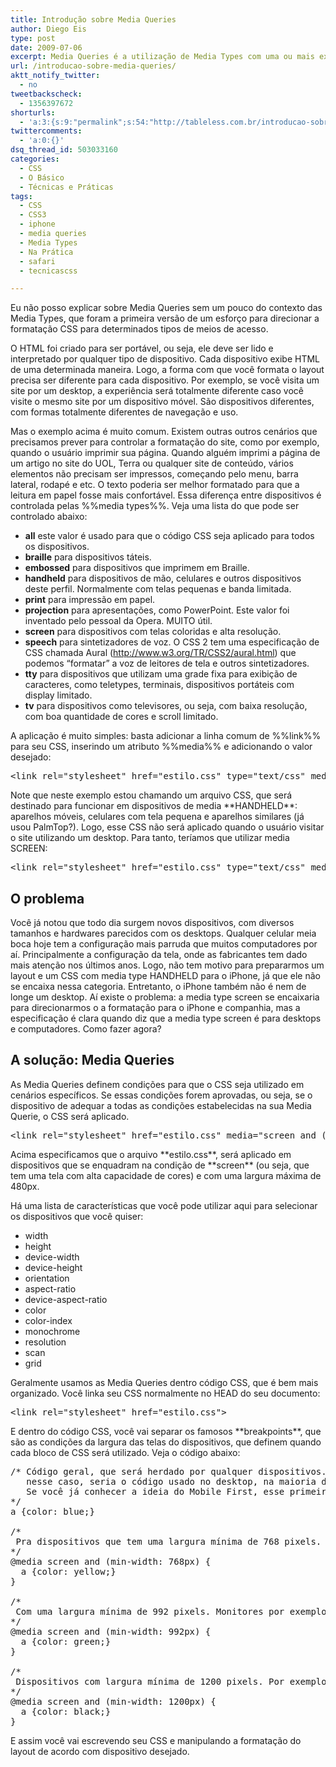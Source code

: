 ```yaml
---
title: Introdução sobre Media Queries
author: Diego Eis
type: post
date: 2009-07-06
excerpt: Media Queries é a utilização de Media Types com uma ou mais expressões envolvendo características de uma media para definir formatações para diversos dispositivos. O browser ou a aplicação lê as expressões definidas na query, caso o dispositivo se encaixe nestas requisições, o CSS será aplicado.
url: /introducao-sobre-media-queries/
aktt_notify_twitter:
  - no
tweetbackscheck:
  - 1356397672
shorturls:
  - 'a:3:{s:9:"permalink";s:54:"http://tableless.com.br/introducao-sobre-media-queries";s:7:"tinyurl";s:26:"http://tinyurl.com/4xzfx8x";s:4:"isgd";s:19:"http://is.gd/zKPYui";}'
twittercomments:
  - 'a:0:{}'
dsq_thread_id: 503033160
categories:
  - CSS
  - O Básico
  - Técnicas e Práticas
tags:
  - CSS
  - CSS3
  - iphone
  - media queries
  - Media Types
  - Na Prática
  - safari
  - tecnicascss

---
```

Eu não posso explicar sobre Media Queries sem um pouco do contexto das Media Types, que foram a primeira versão de um esforço para direcionar a formatação CSS para determinados tipos de meios de acesso.

O HTML foi criado para ser portável, ou seja, ele deve ser lido e interpretado por qualquer tipo de dispositivo. Cada dispositivo exibe HTML de uma determinada maneira. Logo, a forma com que você formata o layout precisa ser diferente para cada dispositivo. Por exemplo, se você visita um site por um desktop, a experiência será totalmente diferente caso você visite o mesmo site por um dispositivo móvel. São dispositivos diferentes, com formas totalmente diferentes de navegação e uso. 

Mas o exemplo acima é muito comum. Existem outras outros cenários que precisamos prever para controlar a formatação do site, como por exemplo, quando o usuário imprimir sua página. Quando alguém imprimi a página de um artigo no site do UOL, Terra ou qualquer site de conteúdo, vários elementos não precisam ser impressos, começando pelo menu, barra lateral, rodapé e etc. O texto poderia ser melhor formatado para que a leitura em papel fosse mais confortável. Essa diferença entre dispositivos é controlada pelas %%media types%%. Veja uma lista do que pode ser controlado abaixo:

  * **all** este valor é usado para que o código CSS seja aplicado para todos os dispositivos.
  * **braille** para dispositivos táteis.
  * **embossed** para dispositivos que imprimem em Braille.
  * **handheld** para dispositivos de mão, celulares e outros dispositivos deste perfil. Normalmente com telas pequenas e banda limitada.
  * **print** para impressão em papel.
  * **projection** para apresentações, como PowerPoint. Este valor foi inventado pelo pessoal da Opera. MUITO útil.
  * **screen** para dispositivos com telas coloridas e alta resolução.
  * **speech** para sintetizadores de voz. O CSS 2 tem uma especificação de CSS chamada Aural (http://www.w3.org/TR/CSS2/aural.html) que podemos “formatar” a voz de leitores de tela e outros sintetizadores.
  * **tty** para dispositivos que utilizam uma grade fixa para exibição de caracteres, como teletypes, terminais, dispositivos portáteis com display limitado.
  * **tv** para dispositivos como televisores, ou seja, com baixa resolução, com boa quantidade de cores e scroll limitado.

A aplicação é muito simples: basta adicionar a linha comum de %%link%% para seu CSS, inserindo um atributo %%media%% e adicionando o valor desejado:

<pre class="lang-html">&lt;link rel="stylesheet" href="estilo.css" type="text/css" media="handheld"&gt;
</pre>

Note que neste exemplo estou chamando um arquivo CSS, que será destinado para funcionar em dispositivos de media \*\*HANDHELD\*\*: aparelhos móveis, celulares com tela pequena e aparelhos similares (já usou PalmTop?). Logo, esse CSS não será aplicado quando o usuário visitar o site utilizando um desktop. Para tanto, teríamos que utilizar media SCREEN:

<pre class="lang-html">&lt;link rel="stylesheet" href="estilo.css" type="text/css" media="screen"&gt;
</pre>

## O problema

Você já notou que todo dia surgem novos dispositivos, com diversos tamanhos e hardwares parecidos com os desktops. Qualquer celular meia boca hoje tem a configuração mais parruda que muitos computadores por aí. Principalmente a configuração da tela, onde as fabricantes tem dado mais atenção nos últimos anos. Logo, não tem motivo para prepararmos um layout e um CSS com media type HANDHELD para o iPhone, já que ele não se encaixa nessa categoria. Entretanto, o iPhone também não é nem de longe um desktop. Aí existe o problema: a media type screen se encaixaria para direcionarmos o a formatação para o iPhone e companhia, mas a especificação é clara quando diz que a media type screen é para desktops e computadores. Como fazer agora?

## A solução: Media Queries

As Media Queries definem condições para que o CSS seja utilizado em cenários específicos. Se essas condições forem aprovadas, ou seja, se o dispositivo de adequar a todas as condições estabelecidas na sua Media Querie, o CSS será aplicado.

<pre class="lang-html">&lt;link rel="stylesheet" href="estilo.css" media="screen and (max-width: 480px)"&gt;
</pre>

Acima especificamos que o arquivo \*\*estilo.css\*\*, será aplicado em dispositivos que se enquadram na condição de \*\*screen\*\* (ou seja, que tem uma tela com alta capacidade de cores) e com uma largura máxima de 480px.

Há uma lista de características que você pode utilizar aqui para selecionar os dispositivos que você quiser:

  * width
  * height
  * device-width
  * device-height
  * orientation
  * aspect-ratio
  * device-aspect-ratio
  * color
  * color-index
  * monochrome
  * resolution
  * scan
  * grid

Geralmente usamos as Media Queries dentro código CSS, que é bem mais organizado. Você linka seu CSS normalmente no HEAD do seu documento:

<pre class="lang-html">&lt;link rel="stylesheet" href="estilo.css"&gt;
</pre>

E dentro do código CSS, você vai separar os famosos \*\*breakpoints\*\*, que são as condições da largura das telas do dispositivos, que definem quando cada bloco de CSS será utilizado. Veja o código abaixo:

<pre class="lang-css">/* Código geral, que será herdado por qualquer dispositivos.
   nesse caso, seria o código usado no desktop, na maioria das   vezes. 
   Se você já conhecer a ideia do Mobile First, esse primeiro código será destinado para mobiles.
*/
a {color: blue;}

/* 
 Pra dispositivos que tem uma largura mínima de 768 pixels. Tablets, por exemplo.
*/
@media screen and (min-width: 768px) {
  a {color: yellow;}
}

/* 
 Com uma largura mínima de 992 pixels. Monitores por exemplo.
*/
@media screen and (min-width: 992px) {
  a {color: green;}
}

/* 
 Dispositivos com largura mínima de 1200 pixels. Por exemplo TVs.
*/
@media screen and (min-width: 1200px) {
  a {color: black;}
}
</pre>

E assim você vai escrevendo seu CSS e manipulando a formatação do layout de acordo com dispositivo desejado.